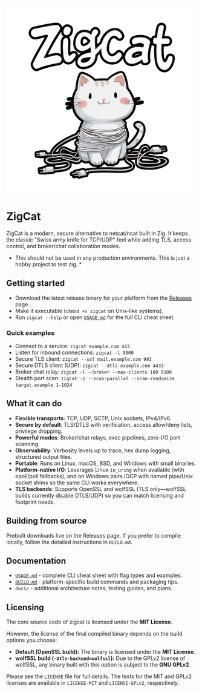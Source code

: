 <p align="center">
  <a href="https://github.com/whit3rabbit/zigcat-github">
    <img src="assets/logo.png" alt="ZigCat logo" width="500">
  </a>
</p>

# ZigCat

ZigCat is a modern, secure alternative to netcat/ncat built in Zig. It keeps the classic "Swiss army knife for TCP/UDP" feel while adding TLS, access control, and broker/chat collaboration modes.

* This should not be used in any production environments. This is just a hobby project to test zig. *

## Getting started
- Download the latest release binary for your platform from the [Releases](https://github.com/whit3rabbit/zigcat/releases) page.
- Make it executable (`chmod +x zigcat` on Unix-like systems).
- Run `zigcat --help` or open [`USAGE.md`](USAGE.md) for the full CLI cheat sheet.

### Quick examples
- Connect to a service: `zigcat example.com 443`
- Listen for inbound connections: `zigcat -l 9000`
- Secure TLS client: `zigcat --ssl mail.example.com 993`
- Secure DTLS client (UDP): `zigcat --dtls example.com 4433`
- Broker chat relay: `zigcat -l --broker --max-clients 100 9100`
- Stealth port scan: `zigcat -z --scan-parallel --scan-randomize target.example 1-1024`

## What it can do
- **Flexible transports**: TCP, UDP, SCTP, Unix sockets, IPv4/IPv6.
- **Secure by default**: TLS/DTLS with verification, access allow/deny lists, privilege dropping.
- **Powerful modes**: Broker/chat relays, exec pipelines, zero-I/O port scanning.
- **Observability**: Verbosity levels up to trace, hex dump logging, structured output files.
- **Portable**: Runs on Linux, macOS, BSD, and Windows with small binaries.
- **Platform-native I/O**: Leverages Linux `io_uring` when available (with epoll/poll fallbacks), and on Windows pairs IOCP with named pipe/Unix socket shims so the same CLI works everywhere.
- **TLS backends**: Supports OpenSSL and wolfSSL (TLS only—wolfSSL builds currently disable DTLS/UDP) so you can match licensing and footprint needs.

## Building from source
Prebuilt downloads live on the Releases page. If you prefer to compile locally, follow the detailed instructions in `BUILD.md`.

## Documentation
- [`USAGE.md`](USAGE.md) - complete CLI cheat sheet with flag types and examples.
- [`BUILD.md`](BUILD.md) - platform-specific build commands and packaging tips.
- `docs/` - additional architecture notes, testing guides, and plans.

## Licensing

The core source code of zigcat is licensed under the **MIT License**.

However, the license of the final compiled binary depends on the build options you choose:

-   **Default (OpenSSL build):** The binary is licensed under the **MIT License**.
-   **wolfSSL build (`-Dtls-backend=wolfssl`):** Due to the GPLv2 license of wolfSSL, any binary built with this option is subject to the **GNU GPLv2**.

Please see the `LICENSE` file for full details. The texts for the MIT and GPLv2 licenses are available in `LICENSE-MIT` and `LICENSE-GPLv2`, respectively.
